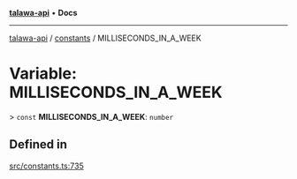 [**talawa-api**](../../README.md) • **Docs**

***

[talawa-api](../../modules.md) / [constants](../README.md) / MILLISECONDS\_IN\_A\_WEEK

# Variable: MILLISECONDS\_IN\_A\_WEEK

\> `const` **MILLISECONDS\_IN\_A\_WEEK**: `number`

## Defined in

[src/constants.ts:735](https://github.com/PalisadoesFoundation/talawa-api/blob/fb5076f344cd74d4e51c692cbc70fc337bf1ac39/src/constants.ts#L735)
